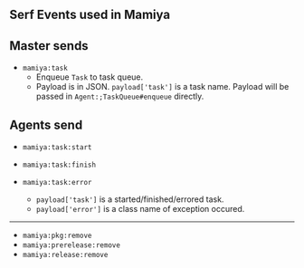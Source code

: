 ## Serf Events used in Mamiya

## Master sends

- `mamiya:task`
  - Enqueue `Task` to task queue.
  - Payload is in JSON. `payload['task']` is a task name. Payload will be passed in `Agent:;TaskQueue#enqueue` directly.

## Agents send

- `mamiya:task:start`
- `mamiya:task:finish`
- `mamiya:task:error`

  - `payload['task']` is a started/finished/errored task.
  - `payload['error']` is a class name of exception occured.

----

- `mamiya:pkg:remove`
- `mamiya:prerelease:remove`
- `mamiya:release:remove`
